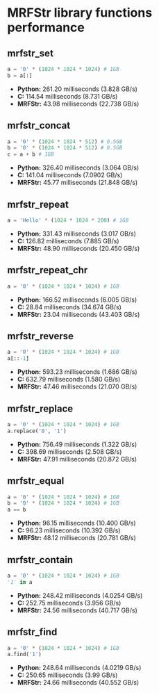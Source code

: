 # MRFStr library functions performance

## mrfstr_set

```python
a = '0' * (1024 * 1024 * 1024) # 1GB
b = a[:]
```

* **Python:** 261.20 milliseconds (3.828 GB/s)
* **C:** 114.54 milliseconds (8.731 GB/s)
* **MRFStr:** 43.98 milliseconds (22.738 GB/s)

## mrfstr_concat

```python
a = '0' * (1024 * 1024 * 512) # 0.5GB
b = '0' * (1024 * 1024 * 512) # 0.5GB
c = a + b # 1GB
```

* **Python:** 326.40 milliseconds (3.064 GB/s)
* **C:** 141.04 milliseconds (7.0902 GB/s)
* **MRFStr:** 45.77 milliseconds (21.848 GB/s)

## mrfstr_repeat

```python
a = 'Hello' * (1024 * 1024 * 200) # 1GB
```

* **Python:** 331.43 milliseconds (3.017 GB/s)
* **C:** 126.82 milliseconds (7.885 GB/s)
* **MRFStr:** 48.90 milliseconds (20.450 GB/s)

## mrfstr_repeat_chr

```python
a = '0' * (1024 * 1024 * 1024) # 1GB
```

* **Python:** 166.52 milliseconds (6.005 GB/s)
* **C:** 28.84 milliseconds (34.674 GB/s)
* **MRFStr:** 23.04 milliseconds (43.403 GB/s)

## mrfstr_reverse

```python
a = '0' * (1024 * 1024 * 1024) # 1GB
a[::-1]
```

* **Python:** 593.23 milliseconds (1.686 GB/s)
* **C:** 632.79 milliseconds (1.580 GB/s)
* **MRFStr:** 47.46 milliseconds (21.070 GB/s)

## mrfstr_replace

```python
a = '0' * (1024 * 1024 * 1024) # 1GB
a.replace('0', '1')
```

* **Python:** 756.49 milliseconds (1.322 GB/s)
* **C:** 398.69 milliseconds (2.508 GB/s)
* **MRFStr:** 47.91 milliseconds (20.872 GB/s)

## mrfstr_equal

```python
a = '0' * (1024 * 1024 * 1024) # 1GB
b = '0' * (1024 * 1024 * 1024) # 1GB
a == b
```

* **Python:** 96.15 milliseconds (10.400 GB/s)
* **C:** 96.23 milliseconds (10.392 GB/s)
* **MRFStr:** 48.12 milliseconds (20.781 GB/s)

## mrfstr_contain

```python
a = '0' * (1024 * 1024 * 1024) # 1GB
'1' in a
```

* **Python:** 248.42 milliseconds (4.0254 GB/s)
* **C:** 252.75 milliseconds (3.956 GB/s)
* **MRFStr:** 24.56 milliseconds (40.717 GB/s)

## mrfstr_find

```python
a = '0' * (1024 * 1024 * 1024) # 1GB
a.find('1')
```

* **Python:** 248.64 milliseconds (4.0219 GB/s)
* **C:** 250.65 milliseconds (3.99 GB/s)
* **MRFStr:** 24.66 milliseconds (40.552 GB/s)
